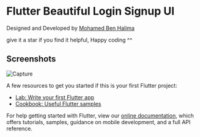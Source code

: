 # Flutter Beautiful Login Signup UI 
Designed and Developed by [Mohamed Ben Halima](https://www.linkedin.com/in/mohamed-ben-halima-0967b217a/)

give it a star if you find it helpful, 
Happy coding ^^

## Screenshots

![Capture](https://user-images.githubusercontent.com/40917856/135775792-4425f3ad-7fbb-4c26-8a93-6a5aaf87d30f.PNG)


A few resources to get you started if this is your first Flutter project:

- [Lab: Write your first Flutter app](https://flutter.dev/docs/get-started/codelab)
- [Cookbook: Useful Flutter samples](https://flutter.dev/docs/cookbook)

For help getting started with Flutter, view our
[online documentation](https://flutter.dev/docs), which offers tutorials,
samples, guidance on mobile development, and a full API reference.
